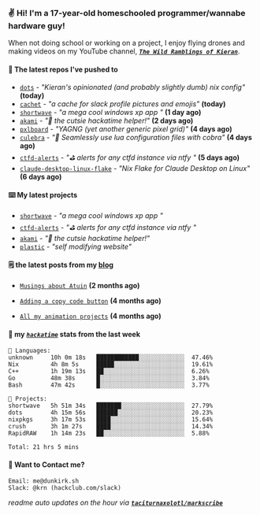 ### ✌️ Hi! I'm a 17-year-old homeschooled programmer/wannabe hardware guy!

When not doing school or working on a project, I enjoy flying drones and making videos on my YouTube channel, [**_`The Wild Ramblings of Kieran`_**](https://youtube.com/@kieran.rambles).

#### 👷 The latest repos I've pushed to

- [`dots`](https://github.com/taciturnaxolotl/dots) - _"Kieran's opinionated (and probably slightly dumb) nix config"_ **(today)**
- [`cachet`](https://github.com/taciturnaxolotl/cachet) - _"a cache for slack profile pictures and emojis"_ **(today)**
- [`shortwave`](https://github.com/taciturnaxolotl/shortwave) - _"a mega cool windows xp app "_ **(1 day ago)**
- [`akami`](https://github.com/taciturnaxolotl/akami) - _"🌷 the cutsie hackatime helper!"_ **(2 days ago)**
- [`pxlboard`](https://github.com/taciturnaxolotl/pxlboard) - _"YAGNG (yet another generic pixel grid)"_ **(4 days ago)**
- [`culebra`](https://github.com/Fuabioo/culebra) - _"🐍 Seamlessly use lua configuration files with cobra"_ **(4 days ago)**
- [`ctfd-alerts`](https://github.com/taciturnaxolotl/ctfd-alerts) - _"⛳ alerts for any ctfd instance via ntfy "_ **(5 days ago)**
- [`claude-desktop-linux-flake`](https://github.com/k3d3/claude-desktop-linux-flake) - _"Nix Flake for Claude Desktop on Linux"_ **(6 days ago)**

#### ⌨️ My latest projects

- [`shortwave`](https://github.com/taciturnaxolotl/shortwave) - _"a mega cool windows xp app "_
- [`ctfd-alerts`](https://github.com/taciturnaxolotl/ctfd-alerts) - _"⛳ alerts for any ctfd instance via ntfy "_
- [`akami`](https://github.com/taciturnaxolotl/akami) - _"🌷 the cutsie hackatime helper!"_
- [`plastic`](https://github.com/taciturnaxolotl/plastic) - _"self modifying website"_

#### 🗒️ the latest posts from my [blog](https://dunkirk.sh)

- [`Musings about Atuin`](https://dunkirk.sh/blog/atuin/) **(2 months ago)**

- [`Adding a copy code button`](https://dunkirk.sh/blog/adding-a-copy-button/) **(4 months ago)**

- [`All my animation projects`](https://dunkirk.sh/blog/my-animations/) **(4 months ago)**



#### 📡 my [_`hackatime`_](https://waka.hackclub.com) stats from the last week

```text
💾 Languages:
unknown     10h 0m 18s   ████████████░░░░░░░░░░░░░  47.46%
Nix         4h 8m 5s     █████░░░░░░░░░░░░░░░░░░░░  19.61%
C++         1h 19m 13s   ██░░░░░░░░░░░░░░░░░░░░░░░  6.26%
Go          48m 38s      █░░░░░░░░░░░░░░░░░░░░░░░░  3.84%
Bash        47m 42s      █░░░░░░░░░░░░░░░░░░░░░░░░  3.77%

💼 Projects:
shortwave   5h 51m 34s   ███████░░░░░░░░░░░░░░░░░░  27.79%
dots        4h 15m 56s   ██████░░░░░░░░░░░░░░░░░░░  20.23%
nixpkgs     3h 17m 53s   ████░░░░░░░░░░░░░░░░░░░░░  15.64%
crush       3h 1m 27s    ████░░░░░░░░░░░░░░░░░░░░░  14.34%
RapidRAW    1h 14m 23s   ██░░░░░░░░░░░░░░░░░░░░░░░  5.88%

Total: 21 hrs 5 mins
```

#### 📮 Want to Contact me?

```text
Email: me@dunkirk.sh
Slack: @krn (hackclub.com/slack)
```

_readme auto updates on the hour via [**`taciturnaxolotl/markscribe`**](https://github.com/taciturnaxolotl/markscribe)_
